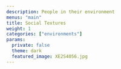 ```yaml
---
description: People in their environment
menus: "main"
title: Social Textures
weight: 1
categories: ["environments"]
params:
  private: false
  theme: dark
  featured_image: XE2S4056.jpg
---
```

